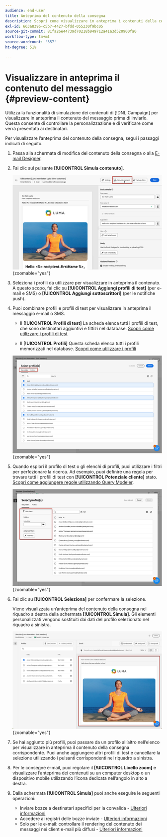 ```yaml
---
audience: end-user
title: Anteprima del contenuto della consegna
description: Scopri come visualizzare in anteprima i contenuti della consegna con l’interfaccia utente web di Campaign
exl-id: 663a8395-c5b7-4427-bfdd-055230f9bc05
source-git-commit: 81fa26e44739d70218b949712a41a3d520900fa0
workflow-type: tm+mt
source-wordcount: '357'
ht-degree: 51%

---
```



# Visualizzare in anteprima il contenuto del messaggio {#preview-content}

Utilizza la funzionalità di simulazione dei contenuti di [!DNL Campaign] per visualizzare in anteprima il contenuto del messaggio prima di inviarlo. Questa consente di controllare la personalizzazione e di verificare come verrà presentata ai destinatari.

Per visualizzare l’anteprima del contenuto della consegna, segui i passaggi indicati di seguito.

1. Passa alla schermata di modifica del contenuto della consegna o alla [E-mail Designer](../email/get-started-email-designer.md).

1. Fai clic sul pulsante **[!UICONTROL Simula contenuto]**.

   ![](assets/simulate-button.png){zoomable=&quot;yes&quot;}

1. Seleziona i profili da utilizzare per visualizzare in anteprima il contenuto. A questo scopo, fai clic su **[!UICONTROL Aggiungi profili di test]** (per e-mail e SMS) o **[!UICONTROL Aggiungi sottoscrittori]** (per le notifiche push).

1. Puoi combinare profili e profili di test per visualizzare in anteprima il messaggio e-mail o SMS.

   * Il **[!UICONTROL Profili di test]** La scheda elenca tutti i profili di test, che sono destinatari aggiuntivi e fittizi nel database. [Scopri come utilizzare i profili di test](../audience/test-profiles.md)

   * Il **[!UICONTROL Profili]** Questa scheda elenca tutti i profili memorizzati nel database. [Scopri come utilizzare i profili](../audience/about-recipients.md)

   ![](assets/simulate-select-profiles.png){zoomable=&quot;yes&quot;}

1. Quando esplori il profilo di test o gli elenchi di profili, puoi utilizzare i filtri per perfezionare la ricerca. Ad esempio, puoi definire una regola per trovare tutti i profili di test con **[!UICONTROL Potenziale cliente]** stato. [Scopri come aggiungere regole utilizzando Query Modeler](../query/query-modeler-overview.md).

   ![](assets/simulate-test-profile-filter.png){zoomable=&quot;yes&quot;}

1. Fai clic su **[!UICONTROL Seleziona]** per confermare la selezione.

   Viene visualizzata un’anteprima del contenuto della consegna nel riquadro a destra della schermata **[!UICONTROL Simula]**. Gli elementi personalizzati vengono sostituiti dai dati del profilo selezionato nel riquadro a sinistra.

   ![](assets/simulate-preview.png){zoomable=&quot;yes&quot;}

1. Se hai aggiunto più profili, puoi passare da un profilo all’altro nell’elenco per visualizzare in anteprima il contenuto della consegna corrispondente. Puoi anche aggiungere altri profili di test e cancellare la selezione utilizzando i pulsanti corrispondenti nel riquadro a sinistra.

1. Per le consegne e-mail, puoi regolare il **[!UICONTROL Livello zoom]** e visualizzare l’anteprima dei contenuti su un computer desktop o un dispositivo mobile utilizzando l’icona dedicata nell’angolo in alto a destra.

1. Dalla schermata **[!UICONTROL Simula]** puoi anche eseguire le seguenti operazioni:
   * Inviare bozze a destinatari specifici per la convalida - [Ulteriori informazioni](test-deliveries.md)
   * Accedere ai registri delle bozze inviate - [Ulteriori informazioni](test-deliveries.md#access-test-deliveries)
   * Solo per le e-mail: controllare il rendering del contenuto dei messaggi nei client e-mail più diffusi - [Ulteriori informazioni](email-rendering.md)




